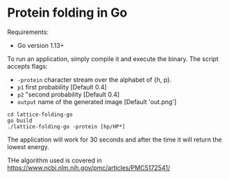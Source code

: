 # Protein folding in Go
Requirements:
* Go version 1.13+

To run an application, simply compile it and execute the binary.
The script accepts flags:
* `-protein` character stream over the alphabet of {h, p}.
* `p1` first probability [Default 0.4]
* `p2` "second probability [Default 0.4]
* `output` name of the generated image [Default 'out.png']

```shell script
cd lattice-folding-go
go build
./lattice-folding-go -protein [hp/HP*]
```

The application will work for 30 seconds and after the time it will return the lowest energy.

THe algorithm used is covered in https://www.ncbi.nlm.nih.gov/pmc/articles/PMC5172541/